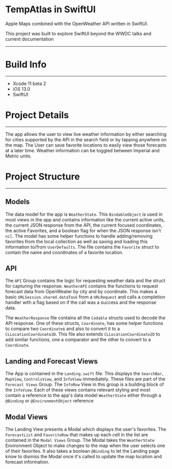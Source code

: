 # TempAtlas in SwiftUI
Apple Maps combined with the OpenWeather API written in SwiftUI.

This project was built to explore SwiftUI beyond the WWDC talks and current documentation 

***
# Build Info
***

* Xcode 11 beta 2
* iOS 13.0
* SwiftUI

# Project Details
***

The app allows the user to view live weather information by either searching for cities supported by the API in the search field or by tapping anywhere on the map. The User can save favorite locations to easily view those forecasts at a later time. Weather information can be toggled between Imperial and Metric units.

# Project Structure
***
## Models

The data model for the app is `WeatherState`.  This `BindableObject` is used in most views in the app and contains information like the current active units, the current JSON response from the API, the current focused coordinates, the active Favorites, and a boolean flag for when the JSON response isn't `nil`. The model has some helper functions to handle adding/removing favorites from the local collection as well as saving and loading this information to/from `UserDefaults`. The file contains the `Favorite` struct to contain the name and coordinates of a favorite location. 

## API

The `API` Group contains the logic for requesting weather data and the struct for capturing the response. `WeatherAPI` contains the functions to request forecast data from OpenWeater by city and by coordinate. This makes a basic `URLSession.shared.dataTask` from a `URLRequest` and calls a completion handler with a flag based on if the call was a success and the response data.

The `WeatherResponse` file contains all the `Codable` structs used to decode the API response. One of these structs, `Coordinate`, has some helper functions to compare two `Coordinate`s and also to convert it to a `CLLocationCoordinate2D`. This file also extends `CLLocationCoordinate2D` to add similar functions, one a comparator and the other to convert to a `Coordinate`. 

## Landing and Forecast Views

The App is contained in the `Landing.swift` file. This displays the `SearchBar`, `MapView`, `ControlsView`, and `InfoView` immediately. These files are part of the `Forecast Views` Group. The `InfoRow` View in this group is a building block of the `InfoView`. Each of these views contains relevant styling and most contain a reference to the app's data model `WeatherState` either through a `@Binding` or `@EnvironmentObject` reference

## Modal Views

The Landing View presents a Modal which displays the user's favorites. The `ForecastList` and `FavoriteRow` that makes up each cell in the list are contained in the `Modal Views` Group. The Modal takes the `WeatherState` Environment Object to make changes to the map when the user selects one of their favorites. It also takes a boolean `@Binding` to let the Landing page know to dismiss the Modal once it's called to update the map location and forecast information.

